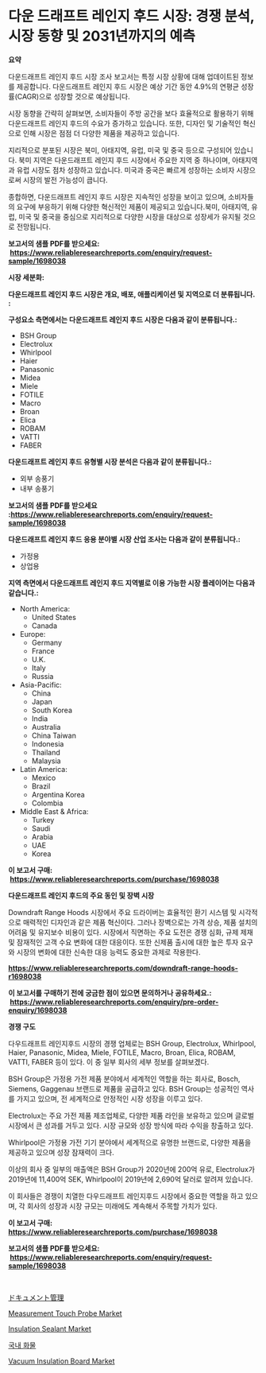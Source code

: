 <p><h1>다운 드래프트 레인지 후드 시장: 경쟁 분석, 시장 동향 및 2031년까지의 예측</h1></p><p><strong>요약</strong></p>
<p><p>다운드래프트 레인지 후드 시장 조사 보고서는 특정 시장 상황에 대해 업데이트된 정보를 제공합니다. 다운드래프트 레인지 후드 시장은 예상 기간 동안 4.9%의 연평균 성장률(CAGR)으로 성장할 것으로 예상됩니다. </p><p>시장 동향을 간략히 살펴보면, 소비자들이 주방 공간을 보다 효율적으로 활용하기 위해 다운드래프트 레인지 후드의 수요가 증가하고 있습니다. 또한, 디자인 및 기술적인 혁신으로 인해 시장은 점점 더 다양한 제품을 제공하고 있습니다.</p><p>지리적으로 분포된 시장은 북미, 아태지역, 유럽, 미국 및 중국 등으로 구성되어 있습니다. 북미 지역은 다운드래프트 레인지 후드 시장에서 주요한 지역 중 하나이며, 아태지역과 유럽 시장도 점차 성장하고 있습니다. 미국과 중국은 빠르게 성장하는 소비자 시장으로써 시장의 발전 가능성이 큽니다.</p><p>종합하면, 다운드래프트 레인지 후드 시장은 지속적인 성장을 보이고 있으며, 소비자들의 요구에 부응하기 위해 다양한 혁신적인 제품이 제공되고 있습니다.북미, 아태지역, 유럽, 미국 및 중국을 중심으로 지리적으로 다양한 시장을 대상으로 성장세가 유지될 것으로 전망됩니다.</p></p>
<p><strong>보고서의 샘플 PDF를 받으세요: &nbsp;<a href="https://www.reliableresearchreports.com/enquiry/request-sample/1698038">https://www.reliableresearchreports.com/enquiry/request-sample/1698038</a></strong></p>
<p><strong>시장 세분화:</strong></p>
<p><strong> 다운드래프트 레인지 후드 시장은 개요, 배포, 애플리케이션 및 지역으로 더 분류됩니다. :</strong></p>
<p><strong>구성요소 측면에서는 다운드래프트 레인지 후드 시장은 다음과 같이 분류됩니다.:</strong></p>
<p><ul><li>BSH Group</li><li>Electrolux</li><li>Whirlpool</li><li>Haier</li><li>Panasonic</li><li>Midea</li><li>Miele</li><li>FOTILE</li><li>Macro</li><li>Broan</li><li>Elica</li><li>ROBAM</li><li>VATTI</li><li>FABER</li></ul></p>
<p><strong> 다운드래프트 레인지 후드 유형별 시장 분석은 다음과 같이 분류됩니다.:</strong></p>
<p><ul><li>외부 송풍기</li><li>내부 송풍기</li></ul></p>
<p><strong>보고서의 샘플 PDF를 받으세요 :<a href="https://www.reliableresearchreports.com/enquiry/request-sample/1698038">https://www.reliableresearchreports.com/enquiry/request-sample/1698038</a></strong></p>
<p><strong> 다운드래프트 레인지 후드 응용 분야별 시장 산업 조사는 다음과 같이 분류됩니다.:</strong></p>
<p><ul><li>가정용</li><li>상업용</li></ul></p>
<p><strong>지역 측면에서 다운드래프트 레인지 후드 지역별로 이용 가능한 시장 플레이어는 다음과 같습니다.:</strong></p>
<p><ul>
    <li>
        North America:
        <ul>
            <li>United States</li>
            <li>Canada</li>
        </ul>
    </li>
    <li>
        Europe:
        <ul>
            <li>Germany</li>
            <li>France</li>
            <li>U.K.</li>
            <li>Italy</li>
            <li>Russia</li>
        </ul>
    </li>
    <li>
        Asia-Pacific:
        <ul>
            <li>China</li>
            <li>Japan</li>
            <li>South Korea</li>
            <li>India</li>
            <li>Australia</li>
            <li>China Taiwan</li>
            <li>Indonesia</li>
            <li>Thailand</li>
            <li>Malaysia</li>
        </ul>
    </li>
    <li>
        Latin America:
        <ul>
            <li>Mexico</li>
            <li>Brazil</li>
            <li>Argentina Korea</li>
            <li>Colombia</li>
        </ul>
    </li>
    <li>
        Middle East & Africa:
        <ul>
            <li>Turkey</li>
            <li>Saudi</li>
            <li>Arabia</li>
            <li>UAE</li>
            <li>Korea</li>
        </ul>
    </li>
    </ul></p>
<p><strong>이 보고서 구매: &nbsp;<a href="https://www.reliableresearchreports.com/purchase/1698038">https://www.reliableresearchreports.com/purchase/1698038</a></strong></p>
<p><strong>다운드래프트 레인지 후드의 주요 동인 및 장벽 시장</strong></p>
<p><p>Downdraft Range Hoods 시장에서 주요 드라이버는 효율적인 환기 시스템 및 시각적으로 매력적인 디자인과 같은 제품 혁신이다. 그러나 장벽으로는 가격 상승, 제품 설치의 어려움 및 유지보수 비용이 있다. 시장에서 직면하는 주요 도전은 경쟁 심화, 규제 제재 및 잠재적인 고객 수요 변화에 대한 대응이다. 또한 신제품 출시에 대한 높은 투자 요구와 시장의 변화에 대한 신속한 대응 능력도 중요한 과제로 작용한다.</p></p>
<p><strong><a href="https://www.reliableresearchreports.com/downdraft-range-hoods-r1698038">https://www.reliableresearchreports.com/downdraft-range-hoods-r1698038</a></strong></p>
<p><strong>이 보고서를 구매하기 전에 궁금한 점이 있으면 문의하거나 공유하세요.: &nbsp;<a href="https://www.reliableresearchreports.com/enquiry/pre-order-enquiry/1698038">https://www.reliableresearchreports.com/enquiry/pre-order-enquiry/1698038</a></strong></p>
<p><strong>경쟁 구도</strong></p>
<p><p>다우드래프트 레인지후드 시장의 경쟁 업체로는 BSH Group, Electrolux, Whirlpool, Haier, Panasonic, Midea, Miele, FOTILE, Macro, Broan, Elica, ROBAM, VATTI, FABER 등이 있다. 이 중 일부 회사의 세부 정보를 살펴보겠다.</p><p>BSH Group은 가정용 가전 제품 분야에서 세계적인 역할을 하는 회사로, Bosch, Siemens, Gaggenau 브랜드로 제품을 공급하고 있다. BSH Group는 성공적인 역사를 가지고 있으며, 전 세계적으로 안정적인 시장 성장을 이루고 있다.</p><p>Electrolux는 주요 가전 제품 제조업체로, 다양한 제품 라인을 보유하고 있으며 글로벌 시장에서 큰 성과를 거두고 있다. 시장 규모와 성장 방식에 따라 수익을 창출하고 있다.</p><p>Whirlpool은 가정용 가전 기기 분야에서 세계적으로 유명한 브랜드로, 다양한 제품을 제공하고 있으며 성장 잠재력이 크다.</p><p>이상의 회사 중 일부의 매출액은 BSH Group가 2020년에 200억 유로, Electrolux가 2019년에 11,400억 SEK, Whirlpool이 2019년에 2,690억 달러로 알려져 있습니다.</p><p>이 회사들은 경쟁이 치열한 다우드래프트 레인지후드 시장에서 중요한 역할을 하고 있으며, 각 회사의 성장과 시장 규모는 미래에도 계속해서 주목할 가치가 있다.</p></p>
<p><strong>이 보고서 구매: &nbsp; <a href="https://www.reliableresearchreports.com/purchase/1698038">https://www.reliableresearchreports.com/purchase/1698038</a></strong></p>
<p><strong>보고서의 샘플 PDF를 받으세요: &nbsp;<a href="https://www.reliableresearchreports.com/enquiry/request-sample/1698038">https://www.reliableresearchreports.com/enquiry/request-sample/1698038</a></strong><strong></strong></p>
<p>&nbsp;</p>
<p><p><a href="https://medium.com/@dominicalsop1/%E6%96%87%E6%9B%B8%E7%AE%A1%E7%90%86%E5%B8%82%E5%A0%B4%E3%81%AE%E5%88%86%E6%9E%90-%E3%82%B0%E3%83%AD%E3%83%BC%E3%83%90%E3%83%AB%E7%94%A3%E6%A5%AD%E3%81%AE%E5%B1%95%E6%9C%9B%E3%81%A8%E4%BA%88%E6%B8%AC-2024%E5%B9%B4%E3%81%8B%E3%82%892031%E5%B9%B4%E3%81%BE%E3%81%A7-a1f77bca9360">ドキュメント管理</a></p><p><a href="https://view.publitas.com/reportprime-1/analyzing-measurement-touch-probe-market-global-industry-perspective-and-forecast-2024-to-2031/">Measurement Touch Probe Market</a></p><p><a href="https://issuu.com/reportprime-2/docs/insulation-sealant-market-size-2030.pptx">Insulation Sealant Market</a></p><p><a href="https://github.com/mpodehpw07370073/Market-Research-Report-List-1/blob/main/288042127179.md">국내 화물</a></p><p><a href="https://issuu.com/reportprime-2/docs/vacuum-insulation-board-market-size-2030.pptx">Vacuum Insulation Board Market</a></p></p>